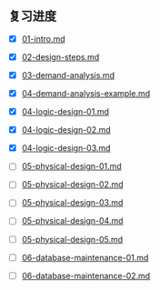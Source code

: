 ## 复习进度

+ [x] [01-intro.md](./01-intro.md)
+ [x] [02-design-steps.md](./02-design-steps.md)
+ [x] [03-demand-analysis.md](./03-demand-analysis.md)
+ [x] [04-demand-analysis-example.md](./04-demand-analysis-example.md)
+ [x] [04-logic-design-01.md](./04-logic-design-01.md)
+ [x] [04-logic-design-02.md](./04-logic-design-02.md)
+ [x] [04-logic-design-03.md](./04-logic-design-03.md)
+ [ ] [05-physical-design-01.md](./05-physical-design-01.md)
+ [ ] [05-physical-design-02.md](./05-physical-design-02.md)
+ [ ] [05-physical-design-03.md](./05-physical-design-03.md)
+ [ ] [05-physical-design-04.md](./05-physical-design-04.md)
+ [ ] [05-physical-design-05.md](./05-physical-design-05.md)
+ [ ] [06-database-maintenance-01.md](./06-database-maintenance-01.md)
+ [ ] [06-database-maintenance-02.md](./06-database-maintenance-02.md)


